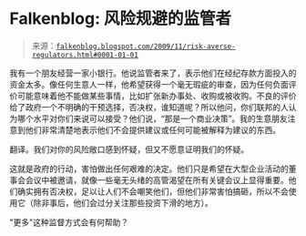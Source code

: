 <!--yml

category: 未分类

date: 2024-05-12 21:43:56

-->

# Falkenblog: 风险规避的监管者

> 来源：[`falkenblog.blogspot.com/2009/11/risk-averse-regulators.html#0001-01-01`](http://falkenblog.blogspot.com/2009/11/risk-averse-regulators.html#0001-01-01)

我有一个朋友经营一家小银行。他说监管者来了，表示他们在经纪存款方面投入的资金太多。像任何生意人一样，他希望获得一个毫无瑕疵的审查，因为任何负面评价可能意味着他不能做某些事情，比如扩张新办事处、收购或被收购。不良的评价给了政府一个不明确的干预选择，否决权，谁知道呢？所以他问，你们联邦的人认为哪个水平对你们来说可以接受？他们说，“那是一个商业决策”。我的生意朋友注意到他们非常清楚地表示他们不会提供建议或任何可能被解释为建议的东西。

翻译。我们对你的风险敞口感到怀疑，但又不愿意证明我们的怀疑。

这就是政府的行动，害怕做出任何艰难的决定。他们只是希望在大型企业活动的董事会会议中被邀请，就像一些毫无头绪的高管渴望在所有关键会议上显得重要。他们确实拥有否决权，足以让人们不会嘲笑他们，但他们非常害怕搞砸，所以不会使用它（除非事后，他们会过分关注那些投资下滑的地方）。

"更多"这种监督方式会有何帮助？
